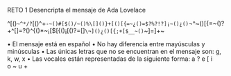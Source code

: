 RETO 1 
Desencripta el mensaje de Ada Lovelace 

^[()`~^*/?`[()^+`-~()#[$()/~()%\[]()}+[()[{=~¿()=$?%?!?]¡~()¿()`¬^~()[{=~()?+^[]=?()^\{()*~¡[$[{()¡[()?=[]`\¬]()¿()[{;+[$__~()`~]=\]+~
 

• El mensaje está en español
• No hay diferencia entre mayúsculas y minúsculas
• Las únicas letras que no se encuentran en el mensaje son: g, k, w, x
• Las vocales están representadas de la siguiente forma:
a ?
e [
i \
o ~
u +